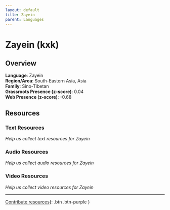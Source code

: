 ```yaml
---
layout: default
title: Zayein
parent: Languages
---
```


# Zayein (kxk)

## Overview

**Language**: Zayein  
**Region/Area**: South-Eastern Asia, Asia  
**Family**: Sino-Tibetan  
**Grassroots Presence (z-score)**: 0.04  
**Web Presence (z-score)**: -0.68  

## Resources

### Text Resources
*Help us collect text resources for Zayein*

### Audio Resources
*Help us collect audio resources for Zayein*

### Video Resources
*Help us collect video resources for Zayein*

---

[Contribute resources](https://forms.office.com/e/1SfLJx3u1r){: .btn .btn-purple }
